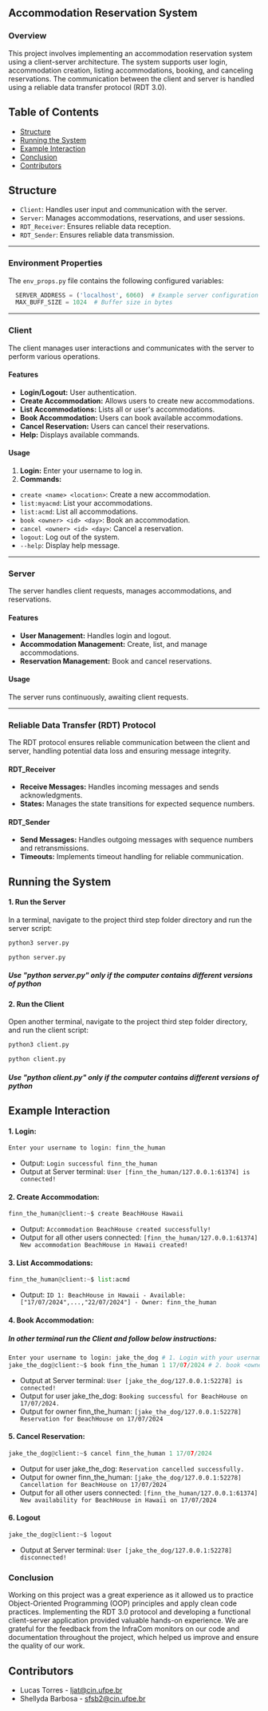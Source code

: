 ## Accommodation Reservation System 

### Overview
This project involves implementing an accommodation reservation system using a client-server architecture. The system supports user login, accommodation creation, listing accommodations, booking, and canceling reservations. The communication between the client and server is handled using a reliable data transfer protocol (RDT 3.0).

## Table of Contents

- [Structure](#structure)
- [Running the System](#running-the-system)
- [Example Interaction](#example-interaction)
- [Conclusion](#conclusion)
- [Contributors](#contributors)

## Structure
- `Client`: Handles user input and communication with the server.
- `Server`: Manages accommodations, reservations, and user sessions.
- `RDT_Receiver`: Ensures reliable data reception.
- `RDT_Sender`: Ensures reliable data transmission.

_______

### Environment Properties
The `env_props.py` file contains the following configured variables:

 ```python
   SERVER_ADDRESS = ('localhost', 6060)  # Example server configuration
   MAX_BUFF_SIZE = 1024  # Buffer size in bytes
 ```
_______

### Client
The client manages user interactions and communicates with the server to perform various operations.

#### Features
- **Login/Logout:** User authentication.
- **Create Accommodation:** Allows users to create new accommodations.
- **List Accommodations:** Lists all or user's accommodations.
- **Book Accommodation:** Users can book available accommodations.
- **Cancel Reservation:** Users can cancel their reservations.
- **Help:** Displays available commands.

#### Usage
1. **Login:** Enter your username to log in.
3. **Commands:**
- `create <name> <location>`: Create a new accommodation.
- `list:myacmd`: List your accommodations.
- `list:acmd`: List all accommodations.
- `book <owner> <id> <day>`: Book an accommodation.
- `cancel <owner> <id> <day>`: Cancel a reservation.
- `logout`: Log out of the system.
- `--help`: Display help message.
_______

### Server
The server handles client requests, manages accommodations, and reservations.

#### Features
- **User Management:** Handles login and logout.
- **Accommodation Management:** Create, list, and manage accommodations.
- **Reservation Management:** Book and cancel reservations.

#### Usage
The server runs continuously, awaiting client requests.
_______

### Reliable Data Transfer (RDT) Protocol
The RDT protocol ensures reliable communication between the client and server, handling potential data loss and ensuring message integrity.

#### RDT_Receiver
- **Receive Messages:** Handles incoming messages and sends acknowledgments.
- **States:** Manages the state transitions for expected sequence numbers.

#### RDT_Sender
- **Send Messages:** Handles outgoing messages with sequence numbers and retransmissions.
- **Timeouts:** Implements timeout handling for reliable communication.

## Running the System

#### 1. Run the Server
   In a terminal, navigate to the project third step folder directory and run the server script:

   ```python
   python3 server.py
   ```

   ```python
   python server.py
   ```
   ##### Use "python server.py" only if the computer contains different versions of python

#### 2. Run the Client
  Open another terminal, navigate to the project third step folder directory, and run the client script:

   ```python
   python3 client.py
   ```

   ```python
   python client.py
   ```
   ##### Use "python client.py" only if the computer contains different versions of python

## Example Interaction
#### 1. Login:
```python
Enter your username to login: finn_the_human
```
- Output: `Login successful finn_the_human`
- Output at Server terminal: `User [finn_the_human/127.0.0.1:61374] is connected!`

#### 2. Create Accommodation:

```python
finn_the_human@client:~$ create BeachHouse Hawaii
```
- Output: `Accommodation BeachHouse created successfully!`
- Output for all other users connected: `[finn_the_human/127.0.0.1:61374] New accommodation BeachHouse in Hawaii created!`

#### 3. List Accommodations:
```python
finn_the_human@client:~$ list:acmd
```
- Output: `ID 1: BeachHouse in Hawaii - Available: ["17/07/2024",...,"22/07/2024"] - Owner: finn_the_human`

#### 4. Book Accommodation:
##### In other terminal run the Client and follow below instructions:
```python
Enter your username to login: jake_the_dog # 1. Login with your username
jake_the_dog@client:~$ book finn_the_human 1 17/07/2024 # 2. book <owner> <id> <day>
```
- Output at Server terminal: `User [jake_the_dog/127.0.0.1:52278] is connected!`
- Output for user jake_the_dog: `Booking successful for BeachHouse on 17/07/2024.`
- Output for owner finn_the_human: `[jake_the_dog/127.0.0.1:52278] Reservation for BeachHouse on 17/07/2024`

#### 5. Cancel Reservation:
```python
jake_the_dog@client:~$ cancel finn_the_human 1 17/07/2024
```
- Output for user jake_the_dog: `Reservation cancelled successfully.`
- Output for owner finn_the_human: `[jake_the_dog/127.0.0.1:52278] Cancellation for BeachHouse on 17/07/2024`
- Output for all other users connected: `[finn_the_human/127.0.0.1:61374] New availability for BeachHouse in Hawaii on 17/07/2024`

#### 6. Logout 
```python
jake_the_dog@client:~$ logout
```
- Output at Server terminal: `User [jake_the_dog/127.0.0.1:52278] disconnected!`

### Conclusion
Working on this project was a great experience as it allowed us to practice Object-Oriented Programming (OOP) principles and apply clean code practices. Implementing the RDT 3.0 protocol and developing a functional client-server application provided valuable hands-on experience. We are grateful for the feedback from the InfraCom monitors on our code and documentation throughout the project, which helped us improve and ensure the quality of our work.

## Contributors
- Lucas Torres - ljat@cin.ufpe.br
- Shellyda Barbosa - sfsb2@cin.ufpe.br
